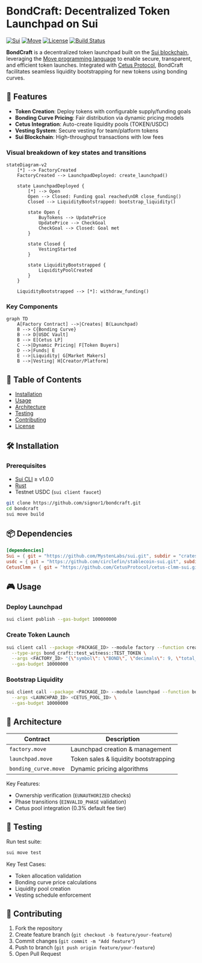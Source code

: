 # BondCraft: Decentralized Token Launchpad on Sui

[![Sui](https://img.shields.io/badge/Sui-1f8ece?style=for-the-badge&logo=sui&logoColor=white)](https://sui.io/)
[![Move](https://img.shields.io/badge/Move-008080?style=for-the-badge&logo=rust&logoColor=white)](https://move-language.github.io/move/)
[![License](https://img.shields.io/badge/License-MIT-blue.svg?style=for-the-badge)](LICENSE)
[![Build Status](https://img.shields.io/github/actions/workflow/status/signor1/bondcraft/build.yml?style=for-the-badge)](https://github.com/signor1/bondcraft/actions)

**BondCraft** is a decentralized token launchpad built on the [Sui blockchain](https://sui.io/), leveraging the [Move programming language](https://move-language.github.io/move/) to enable secure, transparent, and efficient token launches. Integrated with [Cetus Protocol](https://www.cetus.zone/), BondCraft facilitates seamless liquidity bootstrapping for new tokens using bonding curves.

## 🚀 Features

- **Token Creation**: Deploy tokens with configurable supply/funding goals
- **Bonding Curve Pricing**: Fair distribution via dynamic pricing models
- **Cetus Integration**: Auto-create liquidity pools (TOKEN/USDC)
- **Vesting System**: Secure vesting for team/platform tokens
- **Sui Blockchain**: High-throughput transactions with low fees

### Visual breakdown of key states and transitions

```mermaid
stateDiagram-v2
    [*] --> FactoryCreated
    FactoryCreated --> LaunchpadDeployed: create_launchpad()
    
    state LaunchpadDeployed {
        [*] --> Open
        Open --> Closed: Funding goal reached\nOR close_funding()
        Closed --> LiquidityBootstrapped: bootstrap_liquidity()
        
        state Open {
            BuyTokens --> UpdatePrice
            UpdatePrice --> CheckGoal
            CheckGoal --> Closed: Goal met
        }
        
        state Closed {
            VestingStarted
        }
        
        state LiquidityBootstrapped {
            LiquidityPoolCreated
        }
    }
    
    LiquidityBootstrapped --> [*]: withdraw_funding()
```

### Key Components

```mermaid
graph TD
    A[Factory Contract] -->|Creates| B(Launchpad)
    B --> C{Bonding Curve}
    B --> D[USDC Vault]
    B --> E[Cetus LP]
    C -->|Dynamic Pricing| F[Token Buyers]
    D -->|Funds| E
    E -->|Liquidity| G[Market Makers]
    B -->|Vesting| H[Creator/Platform]
```

## 📖 Table of Contents

- [Installation](#installation)
- [Usage](#usage)
- [Architecture](#architecture)
- [Testing](#testing)
- [Contributing](#contributing)
- [License](#license)

## 🛠 Installation

### Prerequisites

- [Sui CLI](https://docs.sui.io/build/cli-client) ≥ v1.0.0
- [Rust](https://www.rust-lang.org/tools/install)
- Testnet USDC (`sui client faucet`)

```bash
git clone https://github.com/signor1/bondcraft.git
cd bondcraft
sui move build
```

## 📦 Dependencies

```toml
[dependencies]
Sui = { git = "https://github.com/MystenLabs/sui.git", subdir = "crates/sui-framework/packages/sui-framework", rev = "framework/testnet" }
usdc = { git = "https://github.com/circlefin/stablecoin-sui.git", subdir = "packages/usdc", rev = "master" }
CetusClmm = { git = "https://github.com/CetusProtocol/cetus-clmm-sui.git", subdir = "contracts", rev = "main" }
```

## 🎮 Usage

### Deploy Launchpad

```bash
sui client publish --gas-budget 100000000
```

### Create Token Launch

```bash
sui client call --package <PACKAGE_ID> --module factory --function create_launchpad \
  --type-args bond_craft::test_witness::TEST_TOKEN \
  --args <FACTORY_ID> "{\"symbol\": \"BOND\", \"decimals\": 9, \"total_supply\": 1000000000}" \
  --gas-budget 10000000
```

### Bootstrap Liquidity

```bash
sui client call --package <PACKAGE_ID> --module launchpad --function bootstrap_liquidity \
  --args <LAUNCHPAD_ID> <CETUS_POOL_ID> \
  --gas-budget 10000000
```

## 📜 Architecture

| Contract          | Description                           |
|-------------------|---------------------------------------|
| `factory.move`    | Launchpad creation & management       |
| `launchpad.move`  | Token sales & liquidity bootstrapping |
| `bonding_curve.move` | Dynamic pricing algorithms         |

Key Features:

- Ownership verification (`EUNAUTHORIZED` checks)
- Phase transitions (`EINVALID_PHASE` validation)
- Cetus pool integration (0.3% default fee tier)

## 🧪 Testing

Run test suite:

```bash
sui move test
```

Key Test Cases:

- Token allocation validation
- Bonding curve price calculations
- Liquidity pool creation
- Vesting schedule enforcement

## 🤝 Contributing

1. Fork the repository
2. Create feature branch (`git checkout -b feature/your-feature`)
3. Commit changes (`git commit -m "Add feature"`)
4. Push to branch (`git push origin feature/your-feature`)
5. Open Pull Request
